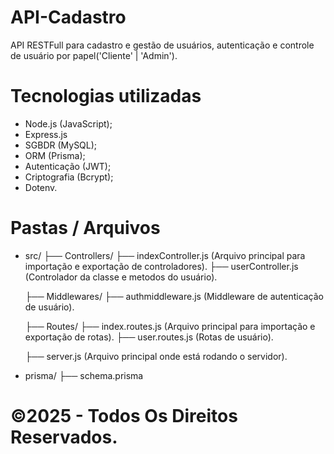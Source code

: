 # API-Cadastro

API RESTFull para cadastro e gestão de usuários, autenticação e controle de usuário por papel('Cliente' | 'Admin').

# Tecnologias utilizadas

- Node.js (JavaScript);
- Express.js
- SGBDR (MySQL);
- ORM (Prisma);
- Autenticação (JWT);
- Criptografia (Bcrypt);
- Dotenv.

# Pastas / Arquivos

- src/
    ├── Controllers/
        ├── indexController.js (Arquivo principal para importação e exportação de controladores).
        ├── userController.js (Controlador da classe e metodos do usuário).

    ├── Middlewares/
        ├── authmiddleware.js (Middleware de autenticação de usuário).

    ├── Routes/
        ├── index.routes.js (Arquivo principal para importação e exportação de rotas).
        ├── user.routes.js (Rotas de usuário).
    
    ├── server.js (Arquivo principal onde está rodando o servidor).

- prisma/
    ├── schema.prisma

# ©2025 - Todos Os Direitos Reservados.